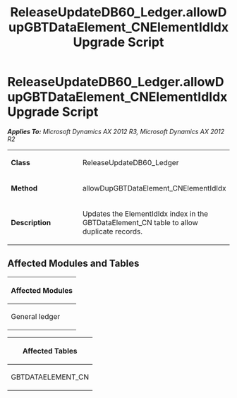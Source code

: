 ﻿---
title: ReleaseUpdateDB60_Ledger.allowDupGBTDataElement_CNElementIdIdx Upgrade Script
TOCTitle: ReleaseUpdateDB60_Ledger.allowDupGBTDataElement_CNElementIdIdx Upgrade Script
ms:assetid: ad10f38a-452a-e5b9-e571-5411a6d0ace8
ms:mtpsurl: https://msdn.microsoft.com/en-us/library/JJ686507(v=AX.60)
ms:contentKeyID: 49710461
ms.date: 05/18/2015
mtps_version: v=AX.60
---

# ReleaseUpdateDB60\_Ledger.allowDupGBTDataElement\_CNElementIdIdx Upgrade Script 


_**Applies To:** Microsoft Dynamics AX 2012 R3, Microsoft Dynamics AX 2012 R2_

<table>
<colgroup>
<col style="width: 50%" />
<col style="width: 50%" />
</colgroup>
<tbody>
<tr class="odd">
<td><p><strong>Class</strong></p></td>
<td><p>ReleaseUpdateDB60_Ledger</p></td>
</tr>
<tr class="even">
<td><p><strong>Method</strong></p></td>
<td><p>allowDupGBTDataElement_CNElementIdIdx</p></td>
</tr>
<tr class="odd">
<td><p><strong>Description</strong></p></td>
<td><p>Updates the ElementIdIdx index in the GBTDataElement_CN table to allow duplicate records.</p></td>
</tr>
</tbody>
</table>


## Affected Modules and Tables

<table>
<colgroup>
<col style="width: 100%" />
</colgroup>
<thead>
<tr class="header">
<th><p>Affected Modules</p></th>
</tr>
</thead>
<tbody>
<tr class="odd">
<td><p>General ledger</p></td>
</tr>
</tbody>
</table>


<table>
<colgroup>
<col style="width: 100%" />
</colgroup>
<thead>
<tr class="header">
<th><p>Affected Tables</p></th>
</tr>
</thead>
<tbody>
<tr class="odd">
<td><p>GBTDATAELEMENT_CN</p></td>
</tr>
</tbody>
</table>

  


